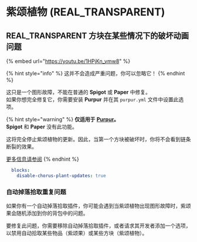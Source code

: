 # 紫颂植物 (REAL_TRANSPARENT)

## REAL_TRANSPARENT 方块在某些情况下的破坏动画问题

{% embed url="https://youtu.be/1HPjKn_vmw8" %}

{% hint style="info" %}
这并不会造成严重问题，你可以忽略它！
{% endhint %}

这只是一个图形故障，不能在普通的 **Spigot** 或 **Paper** 中修复。  
如果你想完全修复它，你需要安装 **Purpur** 并在其 `purpur.yml` 文件中设置此选项。

{% hint style="warning" %}
**仅适用于** [**Purpur**](https://purpur.pl3x.net)**。**  
**Spigot** 和 **Paper** 没有此功能。

这将完全停止紫颂植物的更新。因此，当第一个方块被破坏时，你将不会看到链条断裂的效果。

[更多信息请参阅](https://purpurmc.org/docs/Configuration/disable-chorus-plant-updates)
{% endhint %}

```yaml
  blocks:
    disable-chorus-plant-updates: true
```

### 自动掉落拾取重复问题

如果你有一个自动掉落拾取插件，你可能会遇到当紫颂植物出现图形故障时，紫颂果会随机添加到你的背包中的问题。

要修复此问题，你需要移除自动掉落拾取插件，或者请求其开发者添加一个选项，以禁用自动拾取某些物品（紫颂果）或某些方块（紫颂植物）。
